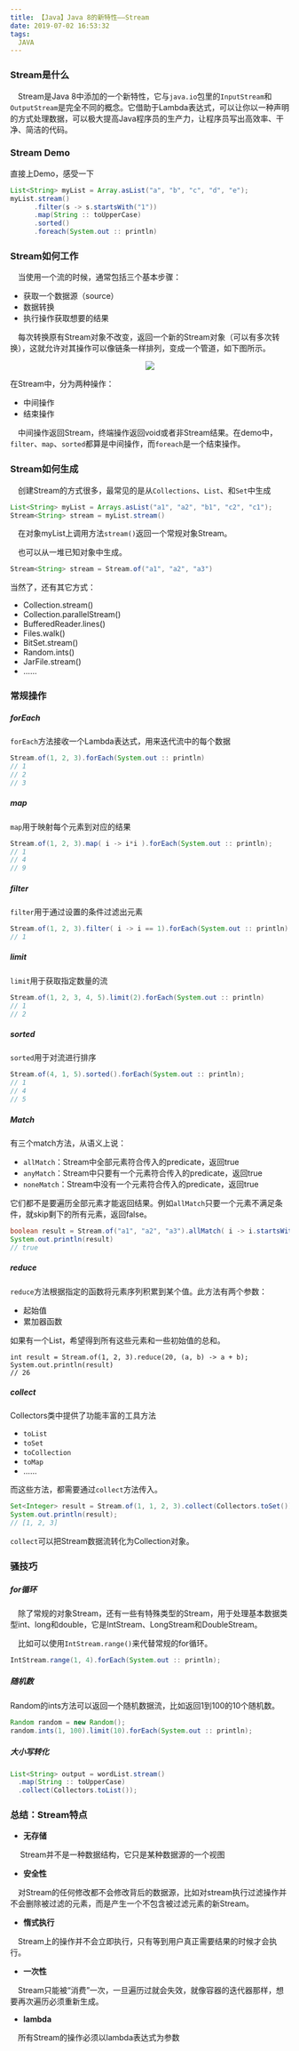 ```yaml
---
title: 【Java】Java 8的新特性——Stream
date: 2019-07-02 16:53:32
tags:
  JAVA
---
```

### Stream是什么
&emsp;Stream是Java 8中添加的一个新特性，它与`java.io`包里的`InputStream`和`OutputStream`是完全不同的概念。它借助于Lambda表达式，可以让你以一种声明的方式处理数据，可以极大提高Java程序员的生产力，让程序员写出高效率、干净、简洁的代码。

### Stream Demo
直接上Demo，感受一下
```java
List<String> myList = Array.asList("a", "b", "c", "d", "e");
myList.stream()
      .filter(s -> s.startsWith("1"))
      .map(String :: toUpperCase)
      .sorted()
      .foreach(System.out :: println)
```

### Stream如何工作
&emsp;当使用一个流的时候，通常包括三个基本步骤：
- 获取一个数据源（source）
- 数据转换
- 执行操作获取想要的结果

&emsp;每次转换原有Stream对象不改变，返回一个新的Stream对象（可以有多次转换），这就允许对其操作可以像链条一样排列，变成一个管道，如下图所示。
<div align=center>
<img src="../images/190702Stream/Stream1.png"/>
</div>

在Stream中，分为两种操作：
- 中间操作
- 结束操作

&emsp;中间操作返回Stream，终端操作返回void或者非Stream结果。在demo中，`filter`、`map`、`sorted`都算是中间操作，而`foreach`是一个结束操作。

### Stream如何生成
&emsp;创建Stream的方式很多，最常见的是从`Collections`、`List`、和`Set`中生成
```java
List<String> myList = Arrays.asList("a1", "a2", "b1", "c2", "c1");
Stream<String> stream = myList.stream()
```
&emsp;在对象myList上调用方法`stream()`返回一个常规对象Stream。

&emsp;也可以从一堆已知对象中生成。
```java
Stream<String> stream = Stream.of("a1", "a2", "a3")
```
当然了，还有其它方式：
- Collection.stream()
- Collection.parallelStream()
- BufferedReader.lines()
- Files.walk()
- BitSet.stream()
- Random.ints()
- JarFile.stream()
- ……

### 常规操作
##### forEach
`forEach`方法接收一个Lambda表达式，用来迭代流中的每个数据
```java
Stream.of(1, 2, 3).forEach(System.out :: println)
// 1
// 2
// 3
```

##### map
`map`用于映射每个元素到对应的结果
```java
Stream.of(1, 2, 3).map( i -> i*i ).forEach(System.out :: println);
// 1
// 4
// 9
```

##### filter
`filter`用于通过设置的条件过滤出元素
```java
Stream.of(1, 2, 3).filter( i -> i == 1).forEach(System.out :: println);
// 1
```

##### limit
`limit`用于获取指定数量的流
```java
Stream.of(1, 2, 3, 4, 5).limit(2).forEach(System.out :: println)
// 1
// 2
```

#####  sorted
`sorted`用于对流进行排序
```java
Stream.of(4, 1, 5).sorted().forEach(System.out :: println);
// 1
// 4
// 5
```

##### Match
有三个match方法，从语义上说：
- `allMatch`：Stream中全部元素符合传入的predicate，返回true
- `anyMatch`：Stream中只要有一个元素符合传入的predicate，返回true
- `noneMatch`：Stream中没有一个元素符合传入的predicate，返回true

它们都不是要遍历全部元素才能返回结果。例如`allMatch`只要一个元素不满足条件，就skip剩下的所有元素，返回false。
```java
boolean result = Stream.of("a1", "a2", "a3").allMatch( i -> i.startsWith("a"));
System.out.println(result)
// true
```

##### reduce
`reduce`方法根据指定的函数将元素序列积累到某个值。此方法有两个参数：
- 起始值
- 累加器函数

如果有一个List，希望得到所有这些元素和一些初始值的总和。
```
int result = Stream.of(1, 2, 3).reduce(20, (a, b) -> a + b);
System.out.println(result)
// 26
```

##### collect
Collectors类中提供了功能丰富的工具方法
- `toList`
- `toSet`
- `toCollection`
- `toMap`
- ……

而这些方法，都需要通过`collect`方法传入。
```Java
Set<Integer> result = Stream.of(1, 1, 2, 3).collect(Collectors.toSet());
System.out.println(result);
// [1, 2, 3]
```
`collect`可以把Stream数据流转化为Collection对象。

### 骚技巧
##### for循环
&emsp;除了常规的对象Stream，还有一些有特殊类型的Stream，用于处理基本数据类型int、long和double，它是IntStream、LongStream和DoubleStream。

&emsp;比如可以使用`IntStream.range()`来代替常规的for循环。
```Java
IntStream.range(1, 4).forEach(System.out :: println);
```

##### 随机数
Random的ints方法可以返回一个随机数据流，比如返回1到100的10个随机数。
```Java
Random random = new Random();
random.ints(1, 100).limit(10).forEach(System.out :: println);
```

##### 大小写转化
```Java
List<String> output = wordList.stream()
  .map(String :: toUpperCase)
  .collect(Collectors.toList());
```

### 总结：Stream特点

- **无存储**

&emsp; Stream并不是一种数据结构，它只是某种数据源的一个视图

- **安全性**

&emsp;对Stream的任何修改都不会修改背后的数据源，比如对stream执行过滤操作并不会删除被过滤的元素，而是产生一个不包含被过滤元素的新Stream。

- **惰式执行**

&emsp;Stream上的操作并不会立即执行，只有等到用户真正需要结果的时候才会执行。

- **一次性**

&emsp;Stream只能被“消费”一次，一旦遍历过就会失效，就像容器的迭代器那样，想要再次遍历必须重新生成。

- **lambda**

&emsp;所有Stream的操作必须以lambda表达式为参数
